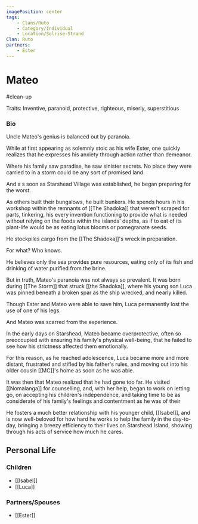 ```yaml
---
imagePosition: center
tags:
    - Clans/Ruto
    - Category/Individual
    - Location/Solrise-Strand
Clan: Ruto
partners:
    - Ester
---
```


# Mateo

#clean-up

Traits: Inventive, paranoid, protective, righteous, miserly, superstitious

### Bio

Uncle Mateo's genius is balanced out by paranoia. 

While at first appearing as solemnly stoic as his wife Ester, one quickly realizes that he expresses his anxiety through action rather than demeanor.

Where his family saw paradise, he saw sinister secrets. No place they were carried to in a storm could be any sort of promised land. 

And a s soon as Starshead Village was established, he began preparing for the worst.

As others built their bungalows, he built bunkers. He spends hours in his workshop within the remnants of [[The Shadoka]] that weren't scraped for parts, tinkering,  his every invention functioning to provide what is needed without relying on the foods within the islands' depths, as if to eat of its plant-life would be as eating lotus blooms or pomegranate seeds. 

He stockpiles cargo from the [[The Shadoka]]'s wreck in preparation.

For what? Who knows.

He believes only the sea provides pure resources, eating only of its fish and drinking of water purified from the brine.

But in truth, Mateo's paranoia was not always so prevalent. 
It was born during [[The Storm]] that struck [[the Shadoka]], where his young son Luca was pinned beneath a broken spar as the ship wrecked, and nearly killed.

Though Ester and Mateo were able to save him, Luca permanently lost the use of one of his legs. 

And Mateo was scarred from the experience. 

In the early days on Starshead, Mateo became overprotective, often so preoccupied with ensuring his family's physical well-being, that he  failed to see how his strictness affected them emotionally. 

For this reason, as he reached adolescence, Luca became more and more distant, frustrated and stifled by his father's rules, and moving out into his older cousin [[MC]]'s home as soon as he was able.

It was then that Mateo realized that he had gone too far. He visited [[Nomalanga]] for counselling, and, with her help, began to work on letting go, on accepting his children's independence, and taking time to be as considerate of his family's feelings and contentment as he was of their 

He fosters a much better relationship with his younger child, [[Isabel]], and is now well-beloved for how hard he works to help the family in the day-to-day, bringing a breezy efficiency to their lives on Starshead Island, showing through his acts of service how much he cares. 

## Personal Life

### Children

-   [[Isabel]]
-   [[Luca]]

### Partners/Spouses

-   [[Ester]]
